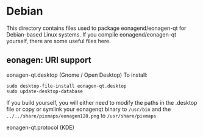 
Debian
====================
This directory contains files used to package eonagend/eonagen-qt
for Debian-based Linux systems. If you compile eonagend/eonagen-qt yourself, there are some useful files here.

## eonagen: URI support ##


eonagen-qt.desktop  (Gnome / Open Desktop)
To install:

	sudo desktop-file-install eonagen-qt.desktop
	sudo update-desktop-database

If you build yourself, you will either need to modify the paths in
the .desktop file or copy or symlink your eonagenqt binary to `/usr/bin`
and the `../../share/pixmaps/eonagen128.png` to `/usr/share/pixmaps`

eonagen-qt.protocol (KDE)


